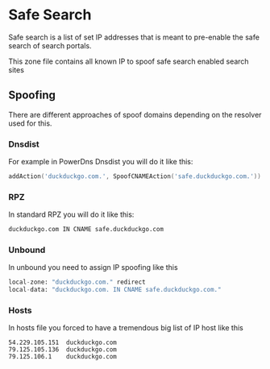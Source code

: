 # Safe Search
Safe search is a list of set IP addresses that is meant to pre-enable the 
safe search of search portals.

This zone file contains all known IP to spoof safe search enabled search sites

## Spoofing
There are different approaches of spoof domains depending on the resolver used 
for this.

### Dnsdist
For example in PowerDns Dnsdist you will do it like this:

```lua
addAction('duckduckgo.com.', SpoofCNAMEAction('safe.duckduckgo.com.'))
```

### RPZ
In standard RPZ you will do it like this:
```python
duckduckgo.com IN CNAME safe.duckduckgo.com
```

### Unbound
In unbound you need to assign IP spoofing like this
```python
local-zone: "duckduckgo.com." redirect
local-data: "duckduckgo.com. IN CNAME safe.duckduckgo.com."
```

### Hosts
In hosts file you forced to have a tremendous big list of IP host like this
```shell
54.229.105.151  duckduckgo.com
79.125.105.136  duckduckgo.com
79.125.106.1    duckduckgo.com
```
